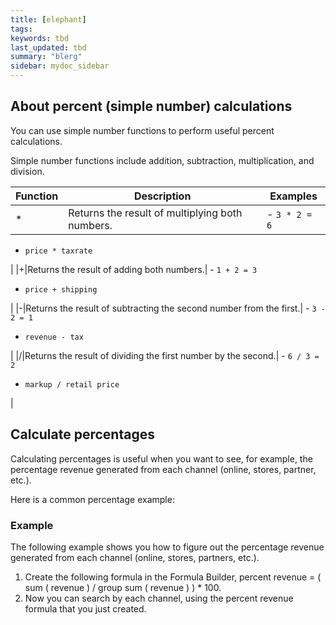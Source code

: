 ```yaml
---
title: [elephant]
tags: 
keywords: tbd
last_updated: tbd
summary: "blerg"
sidebar: mydoc_sidebar
---
```

## About percent (simple number) calculations

You can use simple number functions to perform useful percent calculations.

Simple number functions include addition, subtraction, multiplication, and division.

|Function|Description|Examples|
|--------|-----------|--------|
|\*|Returns the result of multiplying both numbers.| -   `3 * 2 = 6`
-   `price * taxrate`

 |
|+|Returns the result of adding both numbers.| -   `1 + 2 = 3`
-   `price + shipping`

 |
|-|Returns the result of subtracting the second number from the first.| -   `3 - 2 = 1`
-   `revenue - tax`

 |
|/|Returns the result of dividing the first number by the second.| -   `6 / 3 = 2`
-   `markup / retail price`

 |

 ## Calculate percentages

 Calculating percentages is useful when you want to see, for example, the percentage revenue generated from each channel (online, stores, partner, etc.).

 Here is a common percentage example:

 ### Example

 The following example shows you how to figure out the percentage revenue generated from each channel (online, stores, partners, etc.).

 1.  Create the following formula in the Formula Builder, percent revenue = ( sum ( revenue ) / group sum ( revenue ) ) \* 100.
 2.  Now you can search by each channel, using the percent revenue formula that you just created.
